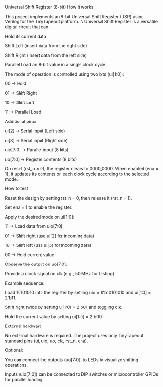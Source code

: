 Universal Shift Register (8-bit)
How it works

This project implements an 8-bit Universal Shift Register (USR) using Verilog for the TinyTapeout platform.
A Universal Shift Register is a versatile digital circuit that can:

Hold its current data

Shift Left (insert data from the right side)

Shift Right (insert data from the left side)

Parallel Load an 8-bit value in a single clock cycle

The mode of operation is controlled using two bits (ui[1:0]):

00 → Hold

01 → Shift Right

10 → Shift Left

11 → Parallel Load

Additional pins:

ui[2] → Serial input (Left side)

ui[3] → Serial input (Right side)

uio[7:0] → Parallel input (8 bits)

uo[7:0] → Register contents (8 bits)

On reset (rst_n = 0), the register clears to 0000_0000.
When enabled (ena = 1), it updates its contents on each clock cycle according to the selected mode.

How to test

Reset the design by setting rst_n = 0, then release it (rst_n = 1).

Set ena = 1 to enable the register.

Apply the desired mode on ui[1:0]:

11 → Load data from uio[7:0]

01 → Shift right (use ui[2] for incoming data)

10 → Shift left (use ui[3] for incoming data)

00 → Hold current value

Observe the output on uo[7:0].

Provide a clock signal on clk (e.g., 50 MHz for testing).

Example sequence:

Load 10101010 into the register by setting uio = 8'b10101010 and ui[1:0] = 2'b11.

Shift right twice by setting ui[1:0] = 2'b01 and toggling clk.

Hold the current value by setting ui[1:0] = 2'b00.

External hardware

No external hardware is required.
The project uses only TinyTapeout standard pins (ui, uio, uo, clk, rst_n, ena).

Optional:

You can connect the outputs (uo[7:0]) to LEDs to visualize shifting operations.

Inputs (uio[7:0]) can be connected to DIP switches or microcontroller GPIOs for parallel loading
